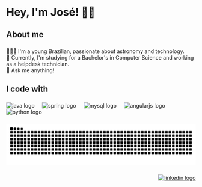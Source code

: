 <h1 align="left">Hey, I'm José! 🖖🏾</h1>

###

<h2 align="left">About me</h2>

###

<p align="left">👨🏾‍🚀 I'm a young Brazilian, passionate about astronomy and technology.<br>    🔭 Currently, I'm studying for a Bachelor's in Computer Science and working as a helpdesk technician.<br>    💬 Ask me anything!</p>

###

<h2 align="left">I code with</h2>

###

<div align="left">
  <img src="https://cdn.jsdelivr.net/gh/devicons/devicon/icons/java/java-original.svg" height="40" alt="java logo"  />
  <img width="12" />
  <img src="https://cdn.jsdelivr.net/gh/devicons/devicon/icons/spring/spring-original.svg" height="40" alt="spring logo"  />
  <img width="12" />
  <img src="https://cdn.jsdelivr.net/gh/devicons/devicon/icons/mysql/mysql-original.svg" height="40" alt="mysql logo"  />
  <img width="12" />
  <img src="https://cdn.jsdelivr.net/gh/devicons/devicon/icons/angularjs/angularjs-original.svg" height="40" alt="angularjs logo"  />
  <img width="12" />
  <img src="https://cdn.jsdelivr.net/gh/devicons/devicon/icons/python/python-original.svg" height="40" alt="python logo"  />
</div>

###

<img src="https://raw.githubusercontent.com/josecunha0/josecunha0/main/snake.svg" alt="Snake animation" />

###

<div align="right">
  <a href="https://www.linkedin.com/in/josefernandocunha" target="_blank">
    <img src="https://raw.githubusercontent.com/maurodesouza/profile-readme-generator/master/src/assets/icons/social/linkedin/default.svg" width="52" height="40" alt="linkedin logo"  />
  </a>
</div>

###
